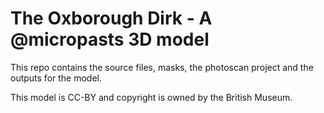The Oxborough Dirk - A @micropasts 3D model
===========================================

This repo contains the source files, masks, the photoscan project and the outputs for the model.

This model is CC-BY and copyright is owned by the British Museum.